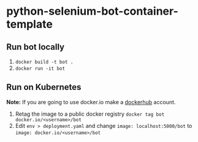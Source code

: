 # python-selenium-bot-container-template

## Run bot locally

1. `docker build -t bot .`
1. `docker run -it bot`

## Run on Kubernetes

**Note:** If you are going to use docker.io make a [dockerhub](https://hub.docker.com/) account.

1. Retag the image to a public docker registry `docker tag bot docker.io/<username>/bot`
1. Edit `env > deployment.yaml` and change `image: localhost:5000/bot` to `image: docker.io/<username>/bot`
